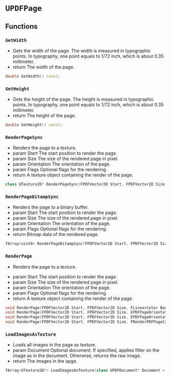 # `UPDFPage`

## Functions

### `GetWidth`
- Gets the width of the page. The width is measured in typographic points. In typography, one point equals to 1/72 inch, which is about 0.35 millimeter.
- return The width of the page.
```cpp
double GetWidth() const;
```

### `GetHeight`
- Gets the height of the page. The height is measured in typographic points. In typography, one point equals to 1/72 inch, which is about 0.35 millimeter.
- return The height of the page.
```cpp
double GetHeight() const;
```

### `RenderPageSync`
- Renders the page to a texture.
- param Start The start position to render the page.
- param Size The size of the rendered page in pixel.
- param Orientation The orientation of the page.
- param Flags Optional flags for the rendering.
- return A texture object containing the render of the page.
```cpp
class UTexture2D* RenderPageSync(FPDFVector2D Start, FPDFVector2D Size, FLinearColor BackgroundColor, EPDFPageOrientation Orientation, const TSet<EPDFFlags>& Flags);
```

### `RenderPageBitampSync`
- Renders the page to a binary buffer.
- param Start The start position to render the page.
- param Size The size of the rendered page in pixel.
- param Orientation The orientation of the page.
- param Flags Optional flags for the rendering.
- return Bitmap data of the rendered page.
```cpp
TArray<uint8> RenderPageBitampSync(FPDFVector2D Start, FPDFVector2D Size, FLinearColor BackgroundColor, EPDFPageOrientation Orientation, const TSet<EPDFFlags>& Flags);
```

### `RenderPage`
* Renders the page to a texture.
- param Start The start position to render the page.
- param Size The size of the rendered page in pixel.
- param Orientation The orientation of the page.
- param Flags Optional flags for the rendering.
- return A texture object containing the render of the page.
```cpp
void RenderPage(FPDFVector2D Start, FPDFVector2D Size, FLinearColor BackgroundColor, EPDFPageOrientation Orientation, TSet<EPDFFlags> Flags, FRenderPDFPageCallback Callback);
void RenderPage(FPDFVector2D Start, FPDFVector2D Size, EPDFPageOrientation Orientation, TSet<EPDFFlags> Flags, FRenderPDFPageCallback Callback);
void RenderPage(FPDFVector2D Start, FPDFVector2D Size, EPDFPageOrientation Orientation, FRenderPDFPageCallback Callback);
void RenderPage(FPDFVector2D Start, FPDFVector2D Size, FRenderPDFPageCallback Callback);
```

### `LoadImagesAsTexture`
- Loads all images in the page as texture.
- param Document Optional document. If specified, applies filter on the image as in the document. Otherwise, returns the raw image.
- return The images in the apge.

```cpp
TArray<UTexture2D*> LoadImagesAsTexture(class UPDFDocument* Document = nullptr);
```